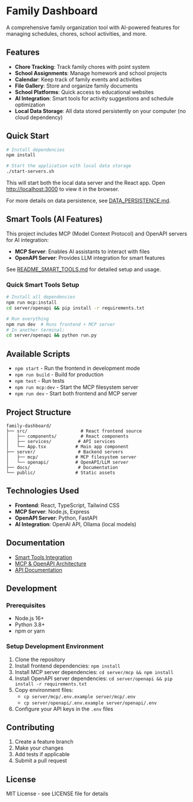 # Family Dashboard

A comprehensive family organization tool with AI-powered features for managing schedules, chores, school activities, and more.

## Features

- **Chore Tracking**: Track family chores with point system
- **School Assignments**: Manage homework and school projects  
- **Calendar**: Keep track of family events and activities
- **File Gallery**: Store and organize family documents
- **School Platforms**: Quick access to educational websites
- **AI Integration**: Smart tools for activity suggestions and schedule optimization
- **Local Data Storage**: All data stored persistently on your computer (no cloud dependency)

## Quick Start

```bash
# Install dependencies
npm install

# Start the application with local data storage
./start-servers.sh
```

This will start both the local data server and the React app. Open [http://localhost:3000](http://localhost:3000) to view it in the browser.

For more details on data persistence, see [DATA_PERSISTENCE.md](./DATA_PERSISTENCE.md).

## Smart Tools (AI Features)

This project includes MCP (Model Context Protocol) and OpenAPI servers for AI integration:

- **MCP Server**: Enables AI assistants to interact with files
- **OpenAPI Server**: Provides LLM integration for smart features

See [README_SMART_TOOLS.md](./README_SMART_TOOLS.md) for detailed setup and usage.

### Quick Smart Tools Setup

```bash
# Install all dependencies
npm run mcp:install
cd server/openapi && pip install -r requirements.txt

# Run everything
npm run dev  # Runs frontend + MCP server
# In another terminal:
cd server/openapi && python run.py
```

## Available Scripts

- `npm start` - Run the frontend in development mode
- `npm run build` - Build for production
- `npm test` - Run tests
- `npm run mcp:dev` - Start the MCP filesystem server
- `npm run dev` - Start both frontend and MCP server

## Project Structure

```
family-dashboard/
├── src/                    # React frontend source
│   ├── components/         # React components
│   ├── services/          # API services
│   └── App.tsx           # Main app component
├── server/                # Backend servers
│   ├── mcp/              # MCP filesystem server
│   └── openapi/          # OpenAPI/LLM server
├── docs/                  # Documentation
└── public/               # Static assets
```

## Technologies Used

- **Frontend**: React, TypeScript, Tailwind CSS
- **MCP Server**: Node.js, Express
- **OpenAPI Server**: Python, FastAPI
- **AI Integration**: OpenAI API, Ollama (local models)

## Documentation

- [Smart Tools Integration](./README_SMART_TOOLS.md)
- [MCP & OpenAPI Architecture](./docs/MCP_OPENAPI_ARCHITECTURE.md)
- [API Documentation](./server/openapi/spec/openapi.yaml)

## Development

### Prerequisites

- Node.js 16+
- Python 3.8+
- npm or yarn

### Setup Development Environment

1. Clone the repository
2. Install frontend dependencies: `npm install`
3. Install MCP server dependencies: `cd server/mcp && npm install`
4. Install OpenAPI server dependencies: `cd server/openapi && pip install -r requirements.txt`
5. Copy environment files: 
   - `cp server/mcp/.env.example server/mcp/.env`
   - `cp server/openapi/.env.example server/openapi/.env`
6. Configure your API keys in the `.env` files

## Contributing

1. Create a feature branch
2. Make your changes
3. Add tests if applicable
4. Submit a pull request

## License

MIT License - see LICENSE file for details